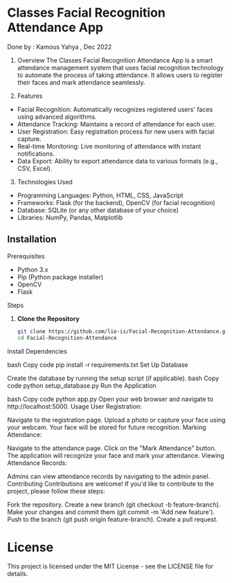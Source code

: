 # Classes Facial Recognition Attendance App

Done by : Kamous Yahya , 
          Dec 2022
1. Overview
The Classes Facial Recognition Attendance App is a smart attendance management system that uses facial recognition technology to automate the process of taking attendance. It allows users to register their faces and mark attendance seamlessly.

2. Features
- Facial Recognition: Automatically recognizes registered users' faces using advanced algorithms.
- Attendance Tracking: Maintains a record of attendance for each user.
- User Registration: Easy registration process for new users with facial capture.
- Real-time Monitoring: Live monitoring of attendance with instant notifications.
- Data Export: Ability to export attendance data to various formats (e.g., CSV, Excel).

3. Technologies Used
- Programming Languages: Python, HTML, CSS, JavaScript
- Frameworks: Flask (for the backend), OpenCV (for facial recognition)
- Database: SQLite (or any other database of your choice)
- Libraries: NumPy, Pandas, Matplotlib

## Installation

Prerequisites
- Python 3.x
- Pip (Python package installer)
- OpenCV
- Flask

Steps
1. **Clone the Repository**
   ```bash
   git clone https://github.com/lio-is/Facial-Recognition-Attendance.git
   cd Facial-Recognition-Attendance
Install Dependencies

bash
Copy code
pip install -r requirements.txt
Set Up Database

Create the database by running the setup script (if applicable).
bash
Copy code
python setup_database.py
Run the Application

bash
Copy code
python app.py
Open your web browser and navigate to http://localhost:5000.
Usage
User Registration:

Navigate to the registration page.
Upload a photo or capture your face using your webcam.
Your face will be stored for future recognition.
Marking Attendance:

Navigate to the attendance page.
Click on the "Mark Attendance" button.
The application will recognize your face and mark your attendance.
Viewing Attendance Records:

Admins can view attendance records by navigating to the admin panel.
Contributing
Contributions are welcome! If you'd like to contribute to the project, please follow these steps:

Fork the repository.
Create a new branch (git checkout -b feature-branch).
Make your changes and commit them (git commit -m 'Add new feature').
Push to the branch (git push origin feature-branch).
Create a pull request.

 

 


# License
This project is licensed under the MIT License - see the LICENSE file for details.
